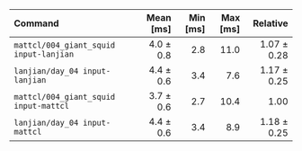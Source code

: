 | Command | Mean [ms] | Min [ms] | Max [ms] | Relative |
|:---|---:|---:|---:|---:|
| `mattcl/004_giant_squid input-lanjian` | 4.0 ± 0.8 | 2.8 | 11.0 | 1.07 ± 0.28 |
| `lanjian/day_04 input-lanjian` | 4.4 ± 0.6 | 3.4 | 7.6 | 1.17 ± 0.25 |
| `mattcl/004_giant_squid input-mattcl` | 3.7 ± 0.6 | 2.7 | 10.4 | 1.00 |
| `lanjian/day_04 input-mattcl` | 4.4 ± 0.6 | 3.4 | 8.9 | 1.18 ± 0.25 |
